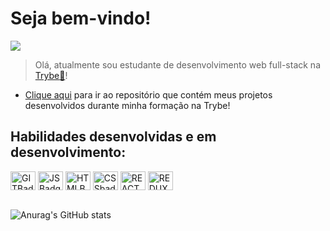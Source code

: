 # Seja bem-vindo!

<div>
	<a href="https://www.linkedin.com/in/ant%C3%B4nio-santana-gon%C3%A7alves-neto-98b093240/overlay/contact-info/" target="_blank"><img src= "https://img.shields.io/badge/LinkedIn-0077B5?style=for-the-badge&logo=linkedin&logoColor=white" target="_blank"></a>
</div>

> Olá, atualmente sou estudante de desenvolvimento web full-stack na [Trybe:rocket:](https://www.betrybe.com/)!

- [Clique aqui](https://github.com/AntonioSsantana/first) para ir ao repositório que contém meus projetos desenvolvidos durante minha formação na Trybe!

<div style="display: inline_block">
	<h2>Habilidades desenvolvidas e em desenvolvimento:</h2>
<img align="center" alt="GITBadge" height="30" width="40" src="https://cdn.jsdelivr.net/gh/devicons/devicon/icons/git/git-original.svg" />
<img align="center" alt="JSBadge" height="30" width="40" src="https://cdn.jsdelivr.net/gh/devicons/devicon/icons/javascript/javascript-original.svg">
<img align="center" alt="HTMLBadge" height="30" width="40" src="https://cdn.jsdelivr.net/gh/devicons/devicon/icons/html5/html5-original.svg">
<img align="center" alt="CSSbadge" height="30" width="40" src="https://cdn.jsdelivr.net/gh/devicons/devicon/icons/css3/css3-original.svg">
<img align="center" alt="REACTbadge" height="30" width="40" src="https://cdn.jsdelivr.net/gh/devicons/devicon/icons/react/react-original.svg">
<img align="center" alt="REDUXbadge" height="30" width="40" src="https://cdn.jsdelivr.net/gh/devicons/devicon/icons/redux/redux-original.svg" />
</div>
<br />

![Anurag's GitHub stats](https://github-readme-stats.vercel.app/api?username=AntonioSsantana&show_icons=true&theme=tokyonight)

